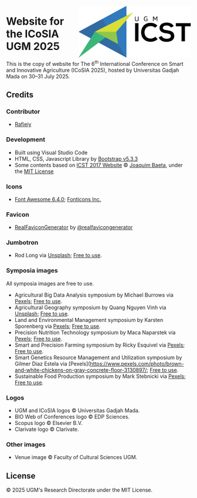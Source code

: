 <a href="http://icosia.ugm.ac.id"><img src="https://github.com/bppugm/icosia-2025/blob/main/images/logos/logo.svg" height="142px" align="right"></a>

# Website for the ICoSIA UGM 2025

This is the copy of website for The 6<sup>th</sup> International Conference on Smart and Innovative Agriculture (ICoSIA 2025), hosted by Universitas Gadjah Mada on 30–31 July 2025.

## Credits

### Contributor
+ [Rafieiy](https://github.com/davieiycode)

### Development

+ Built using Visual Studio Code
+ HTML, CSS, Javascript Library by [Bootstrap v5.3.3](https://getbootstrap.com/docs/5.3)
+ Some contents based on [ICST 2017 Website](https://github.com/jaybaeta/icst-2017) © [Joaquim Baeta](https://github.com/jaybaeta/), under the [MIT License](https://github.com/jaybaeta/icst-2017/blob/master/LICENSE.md)

### Icons

+ [Font Awesome 6.4.0](https://fontawesome.com/docs/changelog/); [Fonticons Inc.](https://fontawesome.com/license)

### Favicon

+ [RealFaviconGenerator](http://realfavicongenerator.net/) by [@realfavicongenerator](https://github.com/realfavicongenerator)

### Jumbotron

+ Rod Long via [Unsplash](hhttps://unsplash.com/photos/green-book-lot-J-ygvQbilXU); [Free to use](https://unsplash.com/license).

### Symposia images
All symposia images are free to use.
+ Agricultural Big Data Analysis symposium by Michael Burrows via [Pexels](https://www.pexels.com/photo/board-with-an-explanation-of-a-process-7125676/); [Free to use](https://www.pexels.com/license/).
+ Agricultural Geography symposium by Quang Nguyen Vinh via [Unsplash](https://www.pexels.com/photo/rice-fields-near-mountains-14036100/); [Free to use](https://www.pexels.com/license/).
+ Land and Environmental Management symposium by Karsten Sporenberg via [Pexels](https://www.pexels.com/photo/aquaculture-fish-farming-in-greece-waters-29388727/); [Free to use](https://www.pexels.com/license/). 
+ Precision Nutrition Technology symposium by Maca Naparstek via [Pexels](https://www.pexels.com/photo/herd-of-sheep-eating-food-1153756/); [Free to use](https://www.pexels.com/license/).
+ Smart and Precision Farming symposium by Ricky Esquivel via [Pexels](https://www.pexels.com/photo/photograph-of-greenhouse-2560899/); [Free to use](https://www.pexels.com/license/).
+ Smart Genetics Resource Management and Utilization symposium by Gilmer Diaz Estela via [Pexels](https://www.pexels.com/photo/brown-and-white-chickens-on-gray-concrete-floor-3130897/; [Free to use](https://www.pexels.com/license/).
+ Sustainable Food Production symposium by Mark Stebnicki via [Pexels](https://www.pexels.com/photo/assorted-vegetable-store-displays-2252584/); [Free to use](https://www.pexels.com/license/).

### Logos
+ UGM and ICoSIA logos © Universitas Gadjah Mada.
+ BIO Web of Conferences logo © EDP Sciences.
+ Scopus logo © Elsevier B.V.
+ Clarivate logo © Clarivate.

### Other images
+  Venue image ©  Faculty of Cultural Sciences UGM.

## License

© 2025 UGM's Research Directorate under the MIT License.